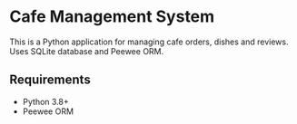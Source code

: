 # Cafe Management System

This is a Python application for managing cafe orders, dishes and reviews.
Uses SQLite database and Peewee ORM.

## Requirements
- Python 3.8+
- Peewee ORM